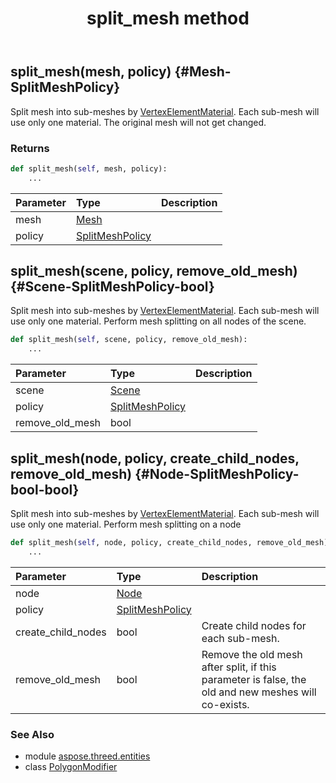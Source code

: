 ﻿---
title: split_mesh method
second_title: Aspose.3D for Python via .NET API References
description: 
type: docs
weight: 70
url: /python-net/aspose.threed.entities/polygonmodifier/split_mesh/
is_root: false
---

## split_mesh(mesh, policy) {#Mesh-SplitMeshPolicy}

Split mesh into sub-meshes by [VertexElementMaterial](/3d/python-net/aspose.threed.entities/vertexelementmaterial).
            Each sub-mesh will use only one material.
            The original mesh will not get changed.

### Returns 





```python
def split_mesh(self, mesh, policy):
    ...
```


| Parameter | Type | Description |
| :- | :- | :- |
| mesh | [Mesh](/3d/python-net/aspose.threed.entities/mesh) |  |
| policy | [SplitMeshPolicy](/3d/python-net/aspose.threed.entities/splitmeshpolicy) |  |


## split_mesh(scene, policy, remove_old_mesh) {#Scene-SplitMeshPolicy-bool}

Split mesh into sub-meshes by [VertexElementMaterial](/3d/python-net/aspose.threed.entities/vertexelementmaterial).
            Each sub-mesh will use only one material.
            Perform mesh splitting on all nodes of the scene.



```python
def split_mesh(self, scene, policy, remove_old_mesh):
    ...
```


| Parameter | Type | Description |
| :- | :- | :- |
| scene | [Scene](/3d/python-net/aspose.threed/scene) |  |
| policy | [SplitMeshPolicy](/3d/python-net/aspose.threed.entities/splitmeshpolicy) |  |
| remove_old_mesh | bool |  |


## split_mesh(node, policy, create_child_nodes, remove_old_mesh) {#Node-SplitMeshPolicy-bool-bool}

Split mesh into sub-meshes by [VertexElementMaterial](/3d/python-net/aspose.threed.entities/vertexelementmaterial).
            Each sub-mesh will use only one material.
            Perform mesh splitting on a node



```python
def split_mesh(self, node, policy, create_child_nodes, remove_old_mesh):
    ...
```


| Parameter | Type | Description |
| :- | :- | :- |
| node | [Node](/3d/python-net/aspose.threed/node) |  |
| policy | [SplitMeshPolicy](/3d/python-net/aspose.threed.entities/splitmeshpolicy) |  |
| create_child_nodes | bool | Create child nodes for each sub-mesh. |
| remove_old_mesh | bool | Remove the old mesh after split, if this parameter is false, the old and new meshes will co-exists. |



### See Also
* module [aspose.threed.entities](../../)
* class [PolygonModifier](/3d/python-net/aspose.threed.entities/polygonmodifier)
